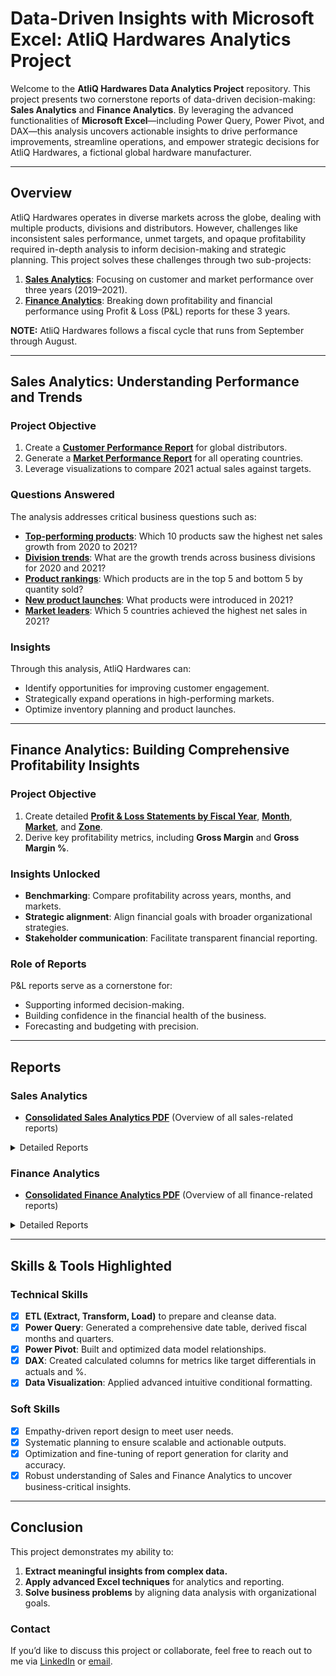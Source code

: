 # Data-Driven Insights with Microsoft Excel: AtliQ Hardwares Analytics Project

Welcome to the **AtliQ Hardwares Data Analytics Project** repository. This project presents two cornerstone reports of data-driven decision-making: **Sales Analytics** and **Finance Analytics**. By leveraging the advanced functionalities of **Microsoft Excel**—including Power Query, Power Pivot, and DAX—this analysis uncovers actionable insights to drive performance improvements, streamline operations, and empower strategic decisions for AtliQ Hardwares, a fictional global hardware manufacturer.

---

## Overview

AtliQ Hardwares operates in diverse markets across the globe, dealing with multiple products, divisions and distributors. However, challenges like inconsistent sales performance, unmet targets, and opaque profitability required in-depth analysis to inform decision-making and strategic planning. This project solves these challenges through two sub-projects:

1. **[Sales Analytics](https://github.com/archietk/SalesAnalyticsExcel/blob/main/Consolidated%20Sales%20Analytics%20Reports%20-%20AtliQ%20Hardwares.pdf)**: Focusing on customer and market performance over three years (2019–2021).
2. **[Finance Analytics](https://github.com/archietk/SalesAnalyticsExcel/blob/main/Consolidated%20Finance%20Analytics%20Report%20-%20AtliQ%20Hardwares.pdf)**: Breaking down profitability and financial performance using Profit & Loss (P&L) reports for these 3 years. 


**NOTE:** AtliQ Hardwares follows a fiscal cycle that runs from September through August.


---

## Sales Analytics: Understanding Performance and Trends

### **Project Objective**
1. Create a **[Customer Performance Report](https://github.com/archietk/SalesAnalyticsExcel/blob/main/Customer%20Performance.pdf)** for global distributors.
2. Generate a **[Market Performance Report](https://github.com/archietk/SalesAnalyticsExcel/blob/main/Market%20Performance%20vs%20Target.pdf)** for all operating countries.
3. Leverage visualizations to compare 2021 actual sales against targets.

### **Questions Answered**
The analysis addresses critical business questions such as:
- **[Top-performing products](https://github.com/archietk/SalesAnalyticsExcel/blob/main/Top%2010%20Products%20by%20Growth.pdf)**: Which 10 products saw the highest net sales growth from 2020 to 2021?
- **[Division trends](https://github.com/archietk/SalesAnalyticsExcel/blob/main/Division%20Performance.pdf)**: What are the growth trends across business divisions for 2020 and 2021?
- **[Product rankings](https://github.com/archietk/SalesAnalyticsExcel/blob/main/Top%20Bottom%20Product%20by%20Quantity.pdf)**: Which products are in the top 5 and bottom 5 by quantity sold?
- **[New product launches](https://github.com/archietk/SalesAnalyticsExcel/blob/main/New%20Products%20Sold%20in%202021.pdf)**: What products were introduced in 2021?
- **[Market leaders](https://github.com/archietk/SalesAnalyticsExcel/blob/main/Top%205%20Countries%20Sales%202021.pdf)**: Which 5 countries achieved the highest net sales in 2021?

### **Insights**
Through this analysis, AtliQ Hardwares can:
- Identify opportunities for improving customer engagement.
- Strategically expand operations in high-performing markets.
- Optimize inventory planning and product launches.

---

## Finance Analytics: Building Comprehensive Profitability Insights

### **Project Objective**
1. Create detailed **[Profit & Loss Statements by Fiscal Year](https://github.com/archietk/SalesAnalyticsExcel/blob/main/P%26L%20Report%20by%20Fiscal%20Year.pdf)**, **[Month](https://github.com/archietk/SalesAnalyticsExcel/blob/main/P%26L%20Report%20by%20Fiscal%20Month.pdf)**, **[Market](https://github.com/archietk/SalesAnalyticsExcel/blob/main/P%26L%20Report%20by%20Markets.pdf)**, and **[Zone](https://github.com/archietk/SalesAnalyticsExcel/blob/main/Quarterly%20GM%20by%20Sub%20Zones.pdf)**.
2. Derive key profitability metrics, including **Gross Margin** and **Gross Margin %**.

### **Insights Unlocked**
- **Benchmarking**: Compare profitability across years, months, and markets.
- **Strategic alignment**: Align financial goals with broader organizational strategies.
- **Stakeholder communication**: Facilitate transparent financial reporting.

### **Role of Reports**
P&L reports serve as a cornerstone for:
- Supporting informed decision-making.
- Building confidence in the financial health of the business.
- Forecasting and budgeting with precision.

---

## Reports

### Sales Analytics
- **[Consolidated Sales Analytics PDF](https://github.com/archietk/SalesAnalyticsExcel/blob/main/Consolidated%20Sales%20Analytics%20Reports%20-%20AtliQ%20Hardwares.pdf)** (Overview of all sales-related reports)
<details>
  <summary>Detailed Reports</summary>
  - [Customer Performance Report](https://github.com/archietk/SalesAnalyticsExcel/blob/main/Customer%20Performance.pdf)
  - [Market Performance Report](https://github.com/archietk/SalesAnalyticsExcel/blob/main/Market%20Performance%20vs%20Target.pdf)
  - [Top 10 Products by Net Sales Growth](https://github.com/archietk/SalesAnalyticsExcel/blob/main/Top%2010%20Products%20by%20Growth.pdf)
  - [Division Report (Net Sales Growth)](https://github.com/archietk/SalesAnalyticsExcel/blob/main/Division%20Performance.pdf)
  - [Top 5 and Bottom 5 Products by Quantity Sold](https://github.com/archietk/SalesAnalyticsExcel/blob/main/Top%20Bottom%20Product%20by%20Quantity.pdf)
  - [New Products Introduced in 2021](https://github.com/archietk/SalesAnalyticsExcel/blob/main/New%20Products%20Sold%20in%202021.pdf)
  - [Top 5 Countries by Net Sales in 2021](https://github.com/archietk/SalesAnalyticsExcel/blob/main/Top%205%20Countries%20Sales%202021.pdf)
</details>

### Finance Analytics
- **[Consolidated Finance Analytics PDF](https://github.com/archietk/SalesAnalyticsExcel/blob/main/Consolidated%20Finance%20Analytics%20Report%20-%20AtliQ%20Hardwares.pdf)** (Overview of all finance-related reports)
<details>
  <summary>Detailed Reports</summary>
  - [P&L by Fiscal Year](https://github.com/archietk/SalesAnalyticsExcel/blob/main/P%26L%20Report%20by%20Fiscal%20Year.pdf)
  - [P&L by Fiscal Month](https://github.com/archietk/SalesAnalyticsExcel/blob/main/P%26L%20Report%20by%20Fiscal%20Month.pdf)
  - [P&L by Market](https://github.com/archietk/SalesAnalyticsExcel/blob/main/P%26L%20Report%20by%20Markets.pdf)
  - [P&L by Zone](https://github.com/archietk/SalesAnalyticsExcel/blob/main/Quarterly%20GM%20by%20Sub%20Zones.pdf)
</details>

---

## Skills & Tools Highlighted

### **Technical Skills**
- [x] **ETL (Extract, Transform, Load)** to prepare and cleanse data.
- [x] **Power Query**: Generated a comprehensive date table, derived fiscal months and quarters.
- [x] **Power Pivot**: Built and optimized data model relationships.
- [x] **DAX**: Created calculated columns for metrics like target differentials in actuals and %.
- [x] **Data Visualization**: Applied advanced intuitive conditional formatting.

### **Soft Skills**
- [x] Empathy-driven report design to meet user needs.
- [x] Systematic planning to ensure scalable and actionable outputs.
- [x] Optimization and fine-tuning of report generation for clarity and accuracy.
- [x] Robust understanding of Sales and Finance Analytics to uncover business-critical insights.

---

## Conclusion

This project demonstrates my ability to:
1. **Extract meaningful insights from complex data.**
2. **Apply advanced Excel techniques** for analytics and reporting.
3. **Solve business problems** by aligning data analysis with organizational goals.

### **Contact**
If you’d like to discuss this project or collaborate, feel free to reach out to me via [LinkedIn](#) or [email](#).
